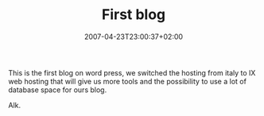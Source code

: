 ﻿---
title: "First blog"
description: ""
date: 2007-04-23T23:00:37+02:00
draft: false
tags: [Nablasoft]
categories: [Nablasoft]
---
This is the first blog on word press, we switched the hosting from italy to IX web hosting that will give us more tools and the possibility to use a lot of database space for ours blog.

Alk.
